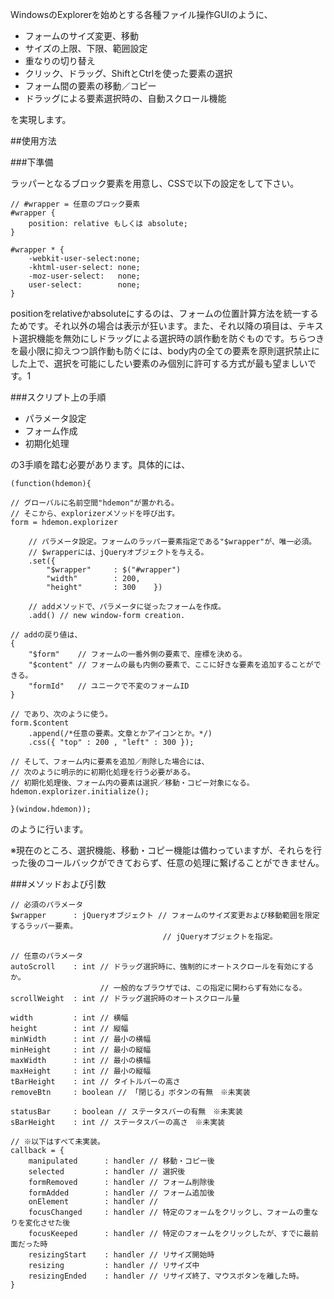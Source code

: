 WindowsのExplorerを始めとする各種ファイル操作GUIのように、

+ フォームのサイズ変更、移動
+ サイズの上限、下限、範囲設定
+ 重なりの切り替え
+ クリック、ドラッグ、ShiftとCtrlを使った要素の選択
+ フォーム間の要素の移動／コピー
+ ドラッグによる要素選択時の、自動スクロール機能

を実現します。

##使用方法

###下準備

ラッパーとなるブロック要素を用意し、CSSで以下の設定をして下さい。

    // #wrapper = 任意のブロック要素
    #wrapper {
        position: relative もしくは absolute;
    }
     
    #wrapper * {
        -webkit-user-select:none;
        -khtml-user-select: none;
        -moz-user-select:   none;
        user-select:        none;
    }

positionをrelativeかabsoluteにするのは、フォームの位置計算方法を統一するためです。それ以外の場合は表示が狂います。また、それ以降の項目は、テキスト選択機能を無効にしドラッグによる選択時の誤作動を防ぐものです。ちらつきを最小限に抑えつつ誤作動も防ぐには、body内の全ての要素を原則選択禁止にした上で、選択を可能にしたい要素のみ個別に許可する方式が最も望ましいです。1

###スクリプト上の手順

- パラメータ設定
- フォーム作成
- 初期化処理

の3手順を踏む必要があります。具体的には、


    (function(hdemon){
     
    // グローバルに名前空間"hdemon"が置かれる。
    // そこから、explorizerメソッドを呼び出す。
    form = hdemon.explorizer
     
        // パラメータ設定。フォームのラッパー要素指定である"$wrapper"が、唯一必須。
        // $wrapperには、jQueryオブジェクトを与える。
        .set({
            "$wrapper"     : $("#wrapper")
            "width"        : 200,
            "height"       : 300    })
     
        // addメソッドで、パラメータに従ったフォームを作成。
        .add() // new window-form creation.
     
    // addの戻り値は、
    {
        "$form"    // フォームの一番外側の要素で、座標を決める。
        "$content" // フォームの最も内側の要素で、ここに好きな要素を追加することができる。
        "formId"   // ユニークで不変のフォームID
    }
     
    // であり、次のように使う。
    form.$content
        .append(/*任意の要素。文章とかアイコンとか。*/)
        .css({ "top" : 200 , "left" : 300 });
     
    // そして、フォーム内に要素を追加／削除した場合には、
    // 次のように明示的に初期化処理を行う必要がある。
    // 初期化処理後、フォーム内の要素は選択／移動・コピー対象になる。
    hdemon.explorizer.initialize();
     
    }(window.hdemon));

のように行います。

※現在のところ、選択機能、移動・コピー機能は備わっていますが、それらを行った後のコールバックができておらず、任意の処理に繋げることができません。

###メソッドおよび引数


    // 必須のパラメータ
    $wrapper      : jQueryオブジェクト // フォームのサイズ変更および移動範囲を限定するラッパー要素。
                                      // jQueryオブジェクトを指定。
     
    // 任意のパラメータ
    autoScroll    : int // ドラッグ選択時に、強制的にオートスクロールを有効にするか。
                        // 一般的なブラウザでは、この指定に関わらず有効になる。
    scrollWeight  : int // ドラッグ選択時のオートスクロール量
     
    width         : int // 横幅
    height        : int // 縦幅
    minWidth      : int // 最小の横幅
    minHeight     : int // 最小の縦幅
    maxWidth      : int // 最小の横幅
    maxHeight     : int // 最小の縦幅
    tBarHeight    : int // タイトルバーの高さ
    removeBtn     : boolean // 「閉じる」ボタンの有無　※未実装
     
    statusBar     : boolean // ステータスバーの有無　※未実装
    sBarHeight    : int // ステータスバーの高さ　※未実装
     
    // ※以下はすべて未実装。
    callback = {
        manipulated      : handler // 移動・コピー後
        selected         : handler // 選択後
        formRemoved      : handler // フォーム削除後
        formAdded        : handler // フォーム追加後
        onElement        : handler //
        focusChanged     : handler // 特定のフォームをクリックし、フォームの重なりを変化させた後
        focusKeeped      : handler // 特定のフォームをクリックしたが、すでに最前面だった時
        resizingStart    : handler // リサイズ開始時
        resizing         : handler // リサイズ中
        resizingEnded    : handler // リサイズ終了、マウスボタンを離した時。
    }

